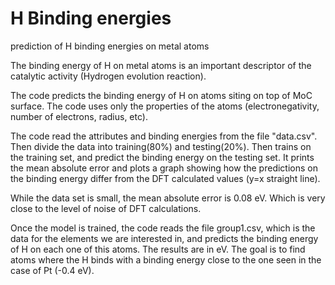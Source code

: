 # H Binding energies
prediction of H binding energies on metal atoms 

The binding energy of H on metal atoms is an important descriptor of the
catalytic activity (Hydrogen evolution reaction).

The code predicts the binding energy of H on atoms siting on top of MoC
surface. The code uses only the
properties of the atoms (electronegativity, number of electrons, radius,
etc).

The code read the attributes and binding energies from the file "data.csv".
Then divide the data into training(80%) and testing(20%). Then trains on
the training set, and predict the binding energy on the testing set. It
prints the mean absolute error and plots a graph showing how the
predictions on the binding energy differ from the DFT calculated values
(y=x straight line).

While the data set is small, the mean absolute error is 0.08 eV. Which is
very close to the level of noise of DFT calculations. 

Once the model is trained, the code reads the file group1.csv, which is
the data for the elements we are interested in, and predicts the binding
energy of H on each one of this atoms. The results are in eV. The goal is
to find atoms where the H binds with a binding energy close to the one
seen in the case of Pt (-0.4 eV).

